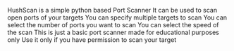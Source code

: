HushScan is a simple python based Port Scanner
It can be used to scan open ports of your targets
You can specify multiple targets to scan
You can select the number of ports you want to scan
You can select the speed of the scan
This is just a basic port scanner made for educational purposes only
Use it only if you have permission to scan your target
